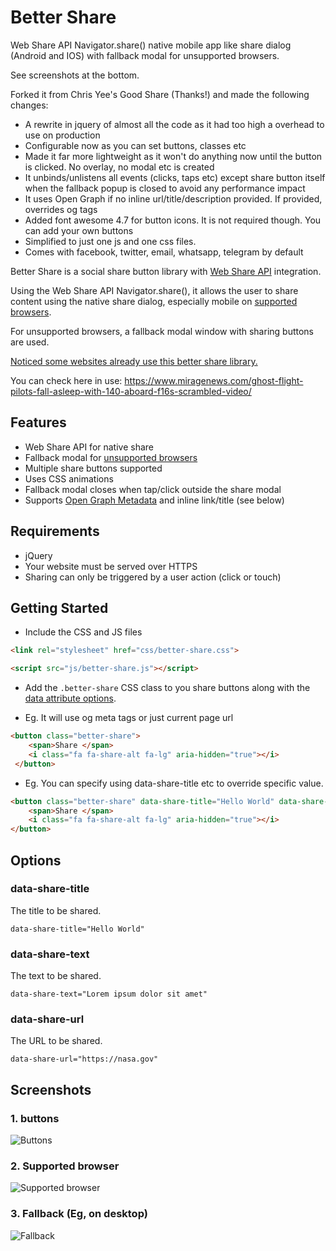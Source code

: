# Better Share 

Web Share API Navigator.share() native mobile app like share dialog (Android and IOS) with fallback modal for unsupported browsers.

See screenshots at the bottom.

Forked it from Chris Yee's Good Share (Thanks!) and made the following changes:

- A rewrite in jquery of almost all the code as it had too high a overhead to use on production
- Configurable now as you can set buttons, classes etc
- Made it far more lightweight as it won't do anything now until the button is clicked. No overlay, no modal etc is created
- It unbinds/unlistens all events (clicks, taps etc) except share button itself when the fallback popup is closed to avoid any performance impact
- It uses Open Graph if no inline url/title/description provided. If provided, overrides og tags
- Added font awesome 4.7 for button icons. It is not required though. You can add your own buttons
- Simplified to just one js and one css files. 
- Comes with facebook, twitter, email, whatsapp, telegram by default 

Better Share is a social share button library with [Web Share API](https://css-tricks.com/how-to-use-the-web-share-api/) integration.

Using the Web Share API Navigator.share(), it allows the user to share content using the native share dialog, especially mobile on [supported browsers](https://caniuse.com/#feat=web-share). 

For unsupported browsers, a fallback modal window with sharing buttons are used.

[Noticed some websites already use this better share library.](https://www.miragenews.com/ghost-flight-pilots-fall-asleep-with-140-aboard-f16s-scrambled-video/) 

You can check here in use: https://www.miragenews.com/ghost-flight-pilots-fall-asleep-with-140-aboard-f16s-scrambled-video/

## Features
- Web Share API for native share
- Fallback modal for [unsupported browsers](https://caniuse.com/#feat=web-share)
- Multiple share buttons supported
- Uses CSS animations
- Fallback modal closes when tap/click outside the share modal
- Supports [Open Graph Metadata](https://ogp.me/) and inline link/title (see below)

## Requirements
- jQuery
- Your website must be served over HTTPS
- Sharing can only be triggered by a user action (click or touch)

## Getting Started

- Include the CSS and JS files 

```html
<link rel="stylesheet" href="css/better-share.css">
```

```html
<script src="js/better-share.js"></script>
```

- Add the `.better-share` CSS class to you share buttons along with the [data attribute options](#options).

- Eg. It will use og meta tags or just current page url

```html
<button class="better-share">
    <span>Share </span>
    <i class="fa fa-share-alt fa-lg" aria-hidden="true"></i>
 </button>
```

- Eg. You can specify using data-share-title etc to override specific value.

```html
<button class="better-share" data-share-title="Hello World" data-share-url="https://nasa.gov">
    <span>Share </span>
    <i class="fa fa-share-alt fa-lg" aria-hidden="true"></i>
</button>
```

## Options

### data-share-title
The title to be shared.

``data-share-title="Hello World"``

### data-share-text
The text to be shared.

``data-share-text="Lorem ipsum dolor sit amet"``

### data-share-url
The URL to be shared.

``data-share-url="https://nasa.gov"``

## Screenshots

### 1. buttons
![Buttons](https://raw.github.com/selay/better-share/master/screenshots/1.jpg)

### 2. Supported browser
![Supported browser](https://raw.github.com/selay/better-share/master/screenshots/3.png)

### 3. Fallback (Eg, on desktop)
![Fallback](https://raw.github.com/selay/better-share/master/screenshots/2.jpg)

